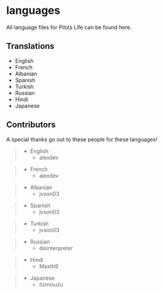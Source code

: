 # languages
All language files for Pilots Life can be found here.

## Translations
- English
- French
- Albanian
- Spanish
- Turkish
- Russian
- Hindi
- Japanese

## Contributors
A special thanks go out to these people for these languages!

> - English
>	- alexdev

> - French
>	- alexdev

> - Albanian
>   - jvson03

> - Spanish
>   - jvson03

> - Turkish
>   - jvson03

> - Russian
>   - disinterpreter

> - Hindi
>   - Maxth9

> - Japanese
>   - itzmisuzu
